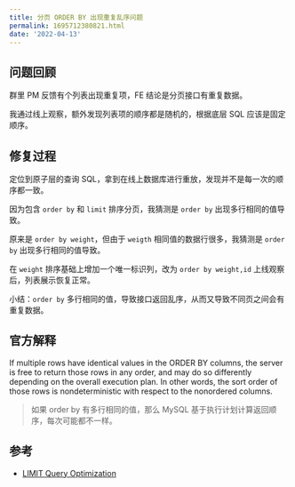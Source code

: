 ```yaml
---
title: 分页 ORDER BY 出现重复乱序问题
permalink: 1695712380821.html
date: '2022-04-13'
---
```


## 问题回顾

群里 PM 反馈有个列表出现重复项，FE 结论是分页接口有重复数据。

我通过线上观察，额外发现列表项的顺序都是随机的，根据底层 SQL 应该是固定顺序。

## 修复过程

定位到原子层的查询 SQL，拿到在线上数据库进行重放，发现并不是每一次的顺序都一致。

因为包含 `order by` 和 `limit` 排序分页，我猜测是 `order by` 出现多行相同的值导致。

原来是 `order by weight`，但由于 `weigth` 相同值的数据行很多，我猜测是 `order by` 出现多行相同的值导致。

在 `weight` 排序基础上增加一个唯一标识列，改为 `order by weight,id` 上线观察后，列表展示恢复正常。

小结：`order by` 多行相同的值，导致接口返回乱序，从而又导致不同页之间会有重复数据。

## 官方解释

If multiple rows have identical values in the ORDER BY columns, the server is free to return those rows in any order, and may do so differently depending on the overall execution plan. In other words, the sort order of those rows is nondeterministic with respect to the nonordered columns.

> 如果 order by 有多行相同的值，那么 MySQL 基于执行计划计算返回顺序，每次可能都不一样。

## 参考

- [LIMIT Query Optimization](https://dev.mysql.com/doc/refman/8.0/en/limit-optimization.html)
